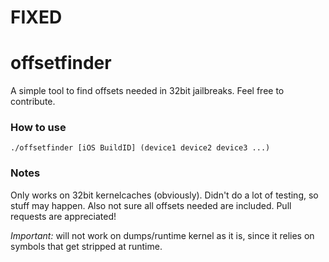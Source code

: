 # FIXED
# offsetfinder
A simple tool to find offsets needed in 32bit jailbreaks. Feel free to contribute.

### How to use
```
./offsetfinder [iOS BuildID] (device1 device2 device3 ...)
```

### Notes
Only works on 32bit kernelcaches (obviously). Didn't do a lot of testing, so stuff may happen. Also not sure all offsets needed are included.
Pull requests are appreciated!

*Important:* will not work on dumps/runtime kernel as it is, since it relies on symbols that get stripped at runtime.
